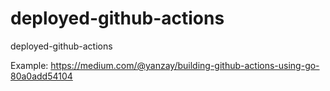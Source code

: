 # deployed-github-actions
deployed-github-actions

Example: https://medium.com/@yanzay/building-github-actions-using-go-80a0add54104